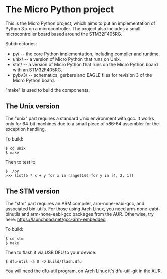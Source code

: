 The Micro Python project
========================

This is the Micro Python project, which aims to put an implementation
of Python 3.x on a microcontroller.  The project also includes a small
microcontroller board based around the STM32F405RG.

Subdirectories:
- py/ -- the core Python implementation, including compiler and runtime.
- unix/ -- a version of Micro Python that runs on Unix.
- stm/ -- a version of Micro Python that runs on the Micro Python board
  with an STM32F405RG.
- pybv3/ -- schematics, gerbers and EAGLE files for revision 3 of the
  Micro Python board.

"make" is used to build the components.

The Unix version
----------------

The "unix" part requires a standard Unix environment with gcc.  It works
only for 64-bit machines due to a small piece of x86-64 assembler for
the exception handling.

To build:

    $ cd unix
    $ make

Then to test it:

    $ ./py
    >>> list(5 * x + y for x in range(10) for y in [4, 2, 1])

The STM version
---------------

The "stm" part requires an ARM compiler, arm-none-eabi-gcc, and associated
bin-utils.  For those using Arch Linux, you need arm-none-eabi-binutils and
arm-none-eabi-gcc packages from the AUR.  Otherwise, try here:
https://launchpad.net/gcc-arm-embedded

To build:

    $ cd stm
    $ make

Then to flash it via USB DFU to your device:

    $ dfu-util -a 0 -D build/flash.dfu

You will need the dfu-util program, on Arch Linux it's dfu-util-git in the AUR.
